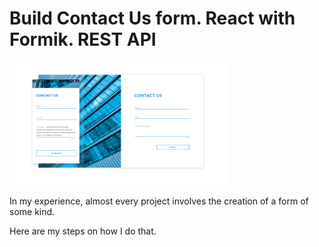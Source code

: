 <h1>Build Contact Us form. React with Formik. REST API</h1>
<img src='ui.png' width="350" title="description">
<p>In my experience, almost every project involves the creation of a form of some kind.  

Here are my steps on how I do that.</p>

